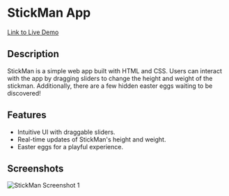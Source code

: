 # StickMan App
[Link to Live Demo](https://stick-man.vercel.app/)

## Description

StickMan is a simple web app built with HTML and CSS. Users can interact with the app by dragging sliders to change the height and weight of the stickman. Additionally, there are a few hidden easter eggs waiting to be discovered!

## Features

- Intuitive UI with draggable sliders.
- Real-time updates of StickMan's height and weight.
- Easter eggs for a playful experience.

## Screenshots

![StickMan Screenshot 1](link_to_screenshot_1.png)

